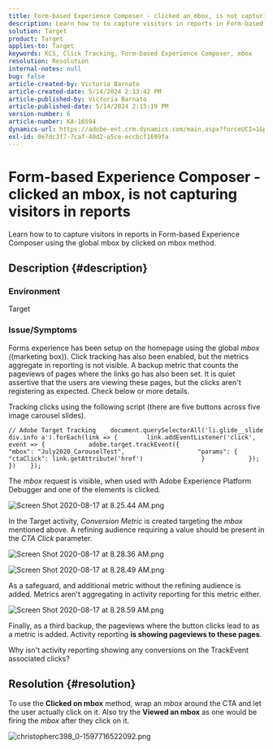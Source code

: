 ```yaml
---
title: Form-based Experience Composer - clicked an mbox, is not capturing visitors in reports
description: Learn how to to capture visitors in reports in Form-based Experience Composer using the global mbox by clicked on mbox method.
solution: Target
product: Target
applies-to: Target
keywords: KCS, Click Tracking, Form-based Experience Composer, mbox
resolution: Resolution
internal-notes: null
bug: false
article-created-by: Victoria Barnato
article-created-date: 5/14/2024 2:13:42 PM
article-published-by: Victoria Barnato
article-published-date: 5/14/2024 2:15:19 PM
version-number: 6
article-number: KA-16594
dynamics-url: https://adobe-ent.crm.dynamics.com/main.aspx?forceUCI=1&pagetype=entityrecord&etn=knowledgearticle&id=a76a9b28-fc11-ef11-9f8a-6045bd0201f5
exl-id: 0e7dc3f7-7caf-40d2-a5ce-eccbcf1699fa
---
```

# Form-based Experience Composer - clicked an mbox, is not capturing visitors in reports


Learn how to to capture visitors in reports in Form-based Experience Composer using the global mbox by clicked on mbox method.

## Description {#description}


### <b>Environment</b>

Target

### <b>Issue/Symptoms</b>

Forms experience has been setup on the homepage using the global *mbox (*(marketing box)). Click tracking has also been enabled, but the metrics aggregate in reporting is not visible. A backup metric that counts the pageviews of pages where the links go has also been set. It is quiet assertive that the users are viewing these pages, but the clicks aren't registering as expected. Check below or more details.



Tracking clicks using the following script (there are five buttons across five image carousel slides).




```
// Adobe Target Tracking    document.querySelectorAll('li.glide__slide div.info a').forEach(link => {        link.addEventListener('click', event => {            adobe.target.trackEvent({                    "mbox": "July2020_CarouselTest",                    "params": {                    "ctaClick": link.getAttribute('href')                }            });        })    });
```




The *mbox* request is visible, when used with Adobe Experience Platform Debugger and one of the elements is clicked.



![Screen Shot 2020-08-17 at 8.25.44 AM.png](https://experienceleaguecommunities.adobe.com/t5/image/serverpage/image-id/26222i8EFBFA8432501D9E/image-size/medium?v=1.0&amp;px=400 "Screen Shot 2020-08-17 at 8.25.44 AM.png")



In the Target activity, *Conversion Metric* is created targeting the *mbox* mentioned above. A refining audience requiring a value should be present in the *CTA Click* parameter.



![Screen Shot 2020-08-17 at 8.28.36 AM.png](https://experienceleaguecommunities.adobe.com/t5/image/serverpage/image-id/26225i9E8B86819537BB25/image-size/medium?v=1.0&amp;px=400 "Screen Shot 2020-08-17 at 8.28.36 AM.png")

![Screen Shot 2020-08-17 at 8.28.49 AM.png](https://experienceleaguecommunities.adobe.com/t5/image/serverpage/image-id/26223i6D9AAA0A81236A58/image-size/medium?v=1.0&amp;px=400 "Screen Shot 2020-08-17 at 8.28.49 AM.png")



As a safeguard, and additional metric without the refining audience is added. Metrics aren't aggregating in activity reporting for this metric either.



![Screen Shot 2020-08-17 at 8.28.59 AM.png](https://experienceleaguecommunities.adobe.com/t5/image/serverpage/image-id/26224iFF036B11B2E932FC/image-size/medium?v=1.0&amp;px=400 "Screen Shot 2020-08-17 at 8.28.59 AM.png")



Finally, as a third backup, the pageviews where the button clicks lead to as a metric is added. Activity reporting <b>is showing pageviews to these pages</b>.



Why isn't activity reporting showing any conversions on the TrackEvent associated clicks?


## Resolution {#resolution}


To use the <b>Clicked on mbox</b> method, wrap an *mbox* around the CTA and let the user actually click on it. Also try the <b>Viewed an mbox</b> as one would be firing the *mbox* after they click on it.



![christopherc398_0-1597716522092.png](https://experienceleaguecommunities.adobe.com/t5/image/serverpage/image-id/26237i01409F8DF7D2F948/image-size/medium?v=1.0&amp;px=400)
